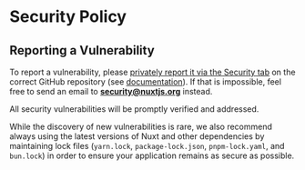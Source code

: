 # Security Policy

## Reporting a Vulnerability

To report a vulnerability, please [privately report it via the Security tab](https://github.com/nuxt/nuxt/security/advisories/new) on the correct GitHub repository (see [documentation](https://docs.github.com/en/code-security/security-advisories/guidance-on-reporting-and-writing-information-about-vulnerabilities/privately-reporting-a-security-vulnerability#privately-reporting-a-security-vulnerability)). If that is impossible, feel free to send an email to **security@nuxtjs.org** instead.

All security vulnerabilities will be promptly verified and addressed. 

While the discovery of new vulnerabilities is rare, we also recommend always using the latest versions of Nuxt and other dependencies by maintaining lock files (`yarn.lock`, `package-lock.json`, `pnpm-lock.yaml`, and `bun.lock`) in order to ensure your application remains as secure as possible.

